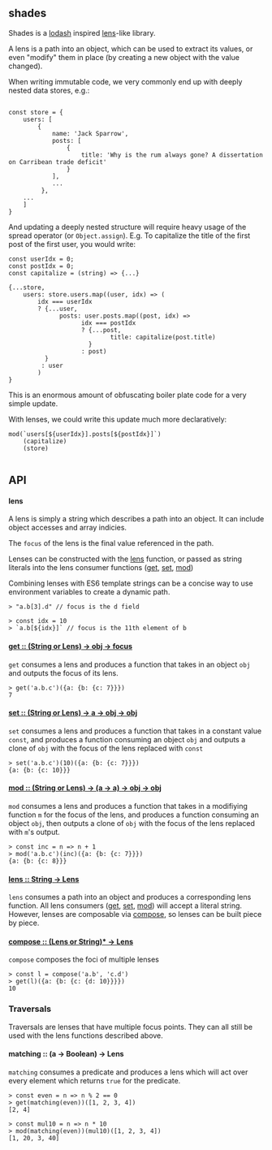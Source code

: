## shades 
Shades is a [lodash](https://github.com/lodash/lodash) inspired [lens](https://www.schoolofhaskell.com/school/to-infinity-and-beyond/pick-of-the-week/basic-lensing)-like library. 

A lens is a path into an object, which can be used to extract its values, or even "modify" them in place (by creating a new object with the value changed). 

When writing immutable code, we very commonly end up with deeply nested data stores, e.g.:

```

const store = {
	users: [
		{
			name: 'Jack Sparrow', 
		 	posts: [
		 		{
		 			title: 'Why is the rum always gone? A dissertation on Carribean trade deficit'
		 		}
		 	],
		 	...
		 },
	...
	]
}

```

And updating a deeply nested structure will require heavy usage of the spread operator (or `Object.assign`). E.g. To capitalize the title of the first post of the first user, you would write:

```
const userIdx = 0;
const postIdx = 0;
const capitalize = (string) => {...}

{...store,
	users: store.users.map((user, idx) => (
		idx === userIdx 
		? {...user, 
			  posts: user.posts.map((post, idx) =>
					idx === postIdx
					? {...post,
	 						title: capitalize(post.title)
					  }
					: post)
		  }
		 : user
		)
}
```

This is an enormous amount of obfuscating boiler plate code for a very simple update. 

With lenses, we could write this update much more declaratively:

```
mod(`users[${userIdx}].posts[${postIdx}]`)
	(capitalize)
	(store)
	
```

## API
#### lens
A lens is simply a string which describes a path into an object. It can include object accesses and array indicies.

The `focus` of the lens is the final value referenced in the path.

Lenses can be constructed with the [lens](#lens) function, or passed as string literals into the lens consumer functions ([get](#get), [set](#set), [mod](#mod))

Combining lenses with ES6 template strings can be a concise way to use environment variables to create a dynamic path.

```
> "a.b[3].d" // focus is the d field

> const idx = 10
> `a.b[${idx}]` // focus is the 11th element of b
```

#### <a href='get'>get :: (String or Lens) -> obj -> focus</a>
`get` consumes a lens and produces a function that takes in an object `obj` and outputs the focus of its lens.

``` 
> get('a.b.c')({a: {b: {c: 7}}})
7
```

#### <a href='set'>set :: (String or Lens) -> a -> obj -> obj</a>
`set` consumes a lens and produces a function that takes in a constant value `const`, and produces a function consuming an object `obj` and outputs a clone of `obj` with the focus of the lens replaced with `const`

``` 
> set('a.b.c')(10)({a: {b: {c: 7}}})
{a: {b: {c: 10}}}
```

#### <a href='mod'>mod :: (String or Lens) -> (a -> a) -> obj -> obj</a>
`mod` consumes a lens and produces a function that takes in a modifiying function `m` for the focus of the lens, and produces a function consuming an object `obj`, then outputs a clone of `obj` with the focus of the lens replaced with `m`'s output.

``` 
> const inc = n => n + 1
> mod('a.b.c')(inc)({a: {b: {c: 7}}})
{a: {b: {c: 8}}}
```

#### <a href='lens'>lens :: String -> Lens</a>
`lens` consumes a path into an object and produces a corresponding lens function. All lens consumers ([get](#get), [set](#set), [mod](#mod)) will accept a literal string. However, lenses are composable via [compose](#compose), so lenses can be built piece by piece.


#### <a href='compose'>compose :: (Lens or String)* -> Lens</a>
`compose` composes the foci of multiple lenses

```
> const l = compose('a.b', 'c.d')
> get(l)({a: {b: {c: {d: 10}}}})
10
```

### Traversals
Traversals are lenses that have multiple focus points. They can all still be used with the lens functions described above.

#### matching :: (a -> Boolean) -> Lens
`matching` consumes a predicate and produces a lens which will act over every element which returns `true` for the predicate.

```
> const even = n => n % 2 == 0
> get(matching(even))([1, 2, 3, 4]) 
[2, 4]

> const mul10 = n => n * 10
> mod(matching(even))(mul10)([1, 2, 3, 4])
[1, 20, 3, 40]
```

